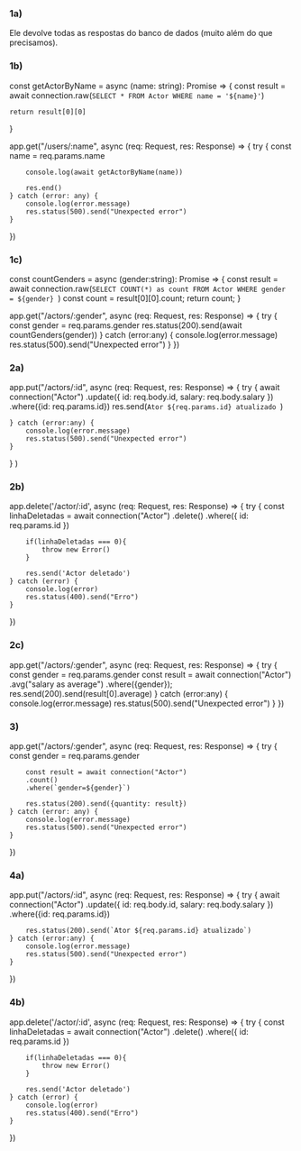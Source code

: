 ### 1a)
Ele devolve todas as respostas do banco de dados (muito além do que precisamos).
### 1b)
const getActorByName = async (name: string): Promise<any> => {
    const result = await connection.raw(`
      SELECT * FROM Actor WHERE name = '${name}'
    `)

    return result[0][0]
}

app.get("/users/:name", async (req: Request, res: Response) => {
    try {
        const name = req.params.name

        console.log(await getActorByName(name))

        res.end()
    } catch (error: any) {
        console.log(error.message)
        res.status(500).send("Unexpected error")
    }
})

### 1c)
const countGenders = async (gender:string): Promise<any> => {
    const result = await connection.raw(`
        SELECT COUNT(*) as count FROM Actor WHERE gender = ${gender} 
    `)
    const count = result[0][0].count;
    return count;
}

app.get("/actors/:gender", async (req: Request, res: Response) => {
    try {
        const gender = req.params.gender
        res.status(200).send(await countGenders(gender))
    } catch (error:any) {
        console.log(error.message)
        res.status(500).send("Unexpected error")
    }
})

### 2a)

app.put("/actors/:id", async (req: Request, res: Response) => {
    try {
        await connection("Actor")
        .update({
            id: req.body.id,
            salary: req.body.salary
        })
        .where({id: req.params.id})
        res.send(`Ator ${req.params.id} atualizado `)

    } catch (error:any) {
        console.log(error.message)
        res.status(500).send("Unexpected error")
    }

} )

### 2b)
app.delete('/actor/:id', async (req: Request, res: Response) => {
    try {
        const linhaDeletadas = await connection("Actor")
        .delete()
        .where({
            id: req.params.id
        })

        if(linhaDeletadas === 0){
            throw new Error()
        }

        res.send('Actor deletado')
    } catch (error) {
        console.log(error)
        res.status(400).send("Erro")
    }
})

### 2c)
app.get("/actors/:gender", async (req: Request, res: Response) => {
    try {
        const gender = req.params.gender
        const result = await connection("Actor")
        .avg("salary as average")
        .where({gender});
        res.send(200).send(result[0].average)
    } catch (error:any) {
        console.log(error.message)
        res.status(500).send("Unexpected error")
    }
})

### 3)
app.get("/actors/:gender", async (req: Request, res: Response) => {
    try {
        const gender = req.params.gender

        const result = await connection("Actor")
        .count()
        .where(`gender=${gender}`)

        res.status(200).send({quantity: result})
    } catch (error: any) {
        console.log(error.message)
        res.status(500).send("Unexpected error")
    }
})

### 4a)
app.put("/actors/:id", async (req: Request, res: Response) => {
    try {
        await connection("Actor")
        .update({
            id: req.body.id,
            salary: req.body.salary
        })
        .where({id: req.params.id})

        res.status(200).send(`Ator ${req.params.id} atualizado`)
    } catch (error:any) {
        console.log(error.message)
        res.status(500).send("Unexpected error")
    }
})


### 4b)
app.delete('/actor/:id', async (req: Request, res: Response) => {
    try {
        const linhaDeletadas = await connection("Actor")
        .delete()
        .where({
            id: req.params.id
        })

        if(linhaDeletadas === 0){
            throw new Error()
        }

        res.send('Actor deletado')
    } catch (error) {
        console.log(error)
        res.status(400).send("Erro")
    }
})